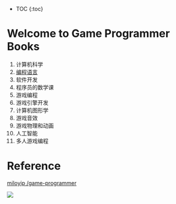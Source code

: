 * TOC
{:toc}
# Welcome to Game Programmer Books

1. 计算机科学
2. [编程语言](./编程语言/编程语言.md)
3. 软件开发
4. 程序员的数学课
5. 游戏编程
6. 游戏引擎开发
7. 计算机图形学
8. 游戏音效
9. 游戏物理和动画
10. 人工智能
11. 多人游戏编程



# Reference

[miloyip /game-programmer](https://github.com/miloyip/game-programmer)

![](Media/index/2020-06-21-18-18-27.png)
